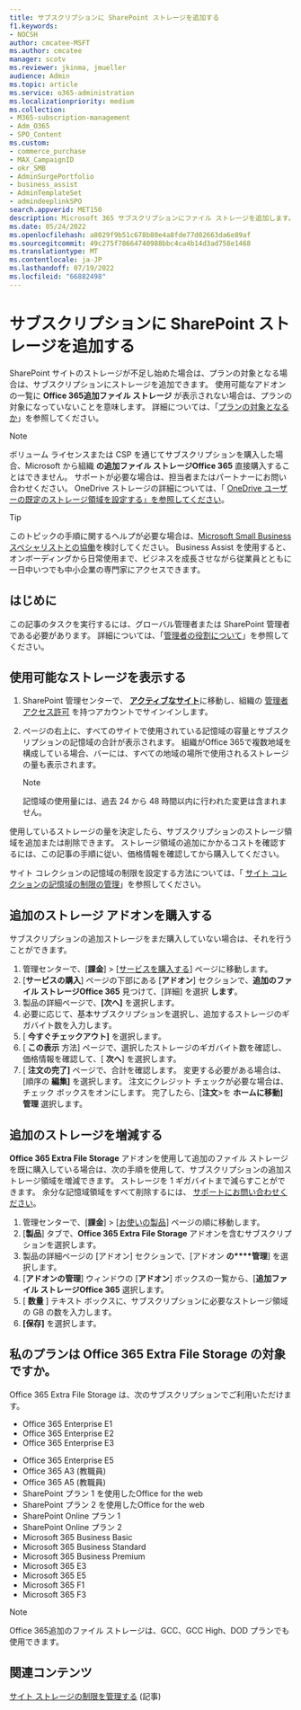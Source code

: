 ```yaml
---
title: サブスクリプションに SharePoint ストレージを追加する
f1.keywords:
- NOCSH
author: cmcatee-MSFT
ms.author: cmcatee
manager: scotv
ms.reviewer: jkinma, jmueller
audience: Admin
ms.topic: article
ms.service: o365-administration
ms.localizationpriority: medium
ms.collection:
- M365-subscription-management
- Adm_O365
- SPO_Content
ms.custom:
- commerce_purchase
- MAX_CampaignID
- okr_SMB
- AdminSurgePortfolio
- business_assist
- AdminTemplateSet
- admindeeplinkSPO
search.appverid: MET150
description: Microsoft 365 サブスクリプションにファイル ストレージを追加します。 追加のファイル ストレージを使用すると、SharePoint にさらに多くのコンテンツを格納できます。
ms.date: 05/24/2022
ms.openlocfilehash: a8029f9b51c678b80e4a8fde77d02663da6e89af
ms.sourcegitcommit: 49c275f78664740988bbc4ca4b14d3ad758e1468
ms.translationtype: MT
ms.contentlocale: ja-JP
ms.lasthandoff: 07/19/2022
ms.locfileid: "66882498"
---
```

# <a name="add-more-sharepoint-storage-to-your-subscription"></a>サブスクリプションに SharePoint ストレージを追加する

SharePoint サイトのストレージが不足し始めた場合は、プランの対象となる場合は、サブスクリプションにストレージを追加できます。 使用可能なアドオンの一覧に **Office 365追加ファイル ストレージ** が表示されない場合は、プランの対象になっていないことを意味します。 詳細については、「[プランの対象となるか](#is-my-plan-eligible-for-office-365-extra-file-storage)」を参照してください。

> [!NOTE]
> ボリューム ライセンスまたは CSP を通じてサブスクリプションを購入した場合、Microsoft から組織 **の追加ファイル ストレージOffice 365** 直接購入することはできません。 サポートが必要な場合は、担当者またはパートナーにお問い合わせください。
> OneDrive ストレージの詳細については、「 [OneDrive ユーザーの既定のストレージ領域を設定する」を参照してください](/onedrive/set-default-storage-space)。

> [!TIP]
> このトピックの手順に関するヘルプが必要な場合は、[Microsoft Small Business スペシャリストとの協働](https://go.microsoft.com/fwlink/?linkid=2186871)を検討してください。 Business Assist を使用すると、オンボーディングから日常使用まで、ビジネスを成長させながら従業員とともに一日中いつでも中小企業の専門家にアクセスできます。

## <a name="before-you-begin"></a>はじめに

この記事のタスクを実行するには、グローバル管理者または SharePoint 管理者である必要があります。 詳細については、「[管理者の役割について](../admin/add-users/about-admin-roles.md)」を参照してください。

## <a name="view-available-storage"></a>使用可能なストレージを表示する

1. SharePoint 管理センターで、 <a href="https://go.microsoft.com/fwlink/?linkid=2185220" target="_blank">**アクティブなサイト**</a>に移動し、組織の [管理者アクセス許可](/sharepoint/sharepoint-admin-role) を持つアカウントでサインインします。

2. ページの右上に、すべてのサイトで使用されている記憶域の容量とサブスクリプションの記憶域の合計が表示されます。 組織がOffice 365で複数地域を構成している場合、バーには、すべての地域の場所で使用されるストレージの量も表示されます。

   > [!NOTE]
   > 記憶域の使用量には、過去 24 から 48 時間以内に行われた変更は含まれません。

使用しているストレージの量を決定したら、サブスクリプションのストレージ領域を追加または削除できます。 ストレージ領域の追加にかかるコストを確認するには、この記事の手順に従い、価格情報を確認してから購入してください。
  
サイト コレクションの記憶域の制限を設定する方法については、「 [サイト コレクションの記憶域の制限の管理](/sharepoint/manage-site-collection-storage-limits)」を参照してください。
  
## <a name="buy-the-extra-storage-add-on"></a>追加のストレージ アドオンを購入する

サブスクリプションの追加ストレージをまだ購入していない場合は、それを行うことができます。

1. 管理センターで、[**課金**] \> [<a href="https://go.microsoft.com/fwlink/p/?linkid=868433" target="_blank">サービスを購入する</a>] ページに移動します。
2. [**サービスの購入**] ページの下部にある [**アドオン**] セクションで、**追加のファイル ストレージOffice 365** 見つけて、[詳細] を選択 **します**。
3. 製品の詳細ページで、**[次へ]** を選択します。
4. 必要に応じて、基本サブスクリプションを選択し、追加するストレージのギガバイト数を入力します。
5. [ **今すぐチェックアウト]** を選択します。
6. [ **この表示** 方法] ページで、選択したストレージのギガバイト数を確認し、価格情報を確認して、[ **次へ**] を選択します。
7. [ **注文の完了]** ページで、合計を確認します。 変更する必要がある場合は、[順序の **編集]** を選択します。 注文にクレジット チェックが必要な場合は、チェック ボックスをオンにします。 完了したら、[**注文**\>を **ホームに移動] 管理** 選択します。

## <a name="increase-or-decrease-your-extra-storage"></a>追加のストレージを増減する

**Office 365 Extra File Storage** アドオンを使用して追加のファイル ストレージを既に購入している場合は、次の手順を使用して、サブスクリプションの追加ストレージ領域を増減できます。 ストレージを 1 ギガバイトまで減らすことができます。 余分な記憶域領域をすべて削除するには、 [サポートにお問い合わせください](../admin/get-help-support.md)。

1. 管理センターで、[**課金**] \> [<a href="https://go.microsoft.com/fwlink/p/?linkid=842054" target="_blank">お使いの製品</a>] ページの順に移動します。
2. [**製品**] タブで、**Office 365 Extra File Storage** アドオンを含むサブスクリプションを選択します。
3. 製品の詳細ページの [アドオン] セクションで、[アドオン **の****管理**] を選択します。
4. [**アドオンの管理**] ウィンドウの [**アドオン**] ボックスの一覧から、[**追加ファイル ストレージOffice 365** 選択します。
5. [ **数量** ] テキスト ボックスに、サブスクリプションに必要なストレージ領域の GB の数を入力します。
6. **[保存]** を選択します。

## <a name="is-my-plan-eligible-for-office-365-extra-file-storage"></a>私のプランは Office 365 Extra File Storage の対象ですか。

Office 365 Extra File Storage は、次のサブスクリプションでご利用いただけます。
  
- Office 365 Enterprise E1
- Office 365 Enterprise E2
- Office 365 Enterprise E3
<!-- Office 365 Enterprise E4 -->
- Office 365 Enterprise E5
- Office 365 A3 (教職員)
- Office 365 A5 (教職員)
- SharePoint プラン 1 を使用したOffice for the web
- SharePoint プラン 2 を使用したOffice for the web
- SharePoint Online プラン 1
- SharePoint Online プラン 2
- Microsoft 365 Business Basic
- Microsoft 365 Business Standard
- Microsoft 365 Business Premium
- Microsoft 365 E3
- Microsoft 365 E5
- Microsoft 365 F1
- Microsoft 365 F3

> [!NOTE]
> Office 365追加のファイル ストレージは、GCC、GCC High、DOD プランでも使用できます。

## <a name="related-content"></a>関連コンテンツ

[サイト ストレージの制限を管理する](/sharepoint/manage-site-collection-storage-limits) (記事)
